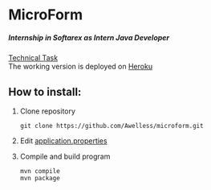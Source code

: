 # MicroForm
##### Internship in Softarex as Intern Java Developer

[Technical Task](./Technical_Task.pdf) <br/>
The working version is deployed on [Heroku](https://microform.herokuapp.com)

## How to install:

1. Clone repository
    ```
    git clone https://github.com/Awelless/microform.git
    ```

2. Edit [application.properties](src/main/resources/application.properties)
   

3. Compile and build program
    ```
    mvn compile
    mvn package
    ``` 
    

